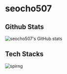 # seocho507

## Github Stats
![seocho507's GitHub stats](https://github-readme-stats.vercel.app/api?username=seocho507)

## Tech Stacks
![spirng](https://img.shields.io/badge/Spring-6DB33F?style=for-the-badge&logo=spring&logoColor=white)
